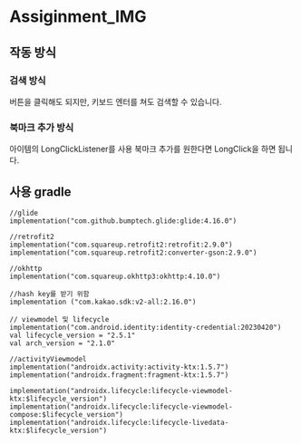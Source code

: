 # Assiginment_IMG

## 작동 방식

### 검색 방식

버튼을 클릭해도 되지만, 키보드 엔터를 쳐도 검색할 수 있습니다.

### 북마크 추가 방식

아이템의 LongClickListener를 사용
북마크 추가를 원한다면 LongClick을 하면 됩니다.




## 사용 gradle

    //glide
    implementation("com.github.bumptech.glide:glide:4.16.0")

    //retrofit2
    implementation("com.squareup.retrofit2:retrofit:2.9.0")
    implementation("com.squareup.retrofit2:converter-gson:2.9.0")

    //okhttp
    implementation("com.squareup.okhttp3:okhttp:4.10.0")

    //hash key를 받기 위함
    implementation ("com.kakao.sdk:v2-all:2.16.0")

    // viewmodel 및 lifecycle
    implementation("com.android.identity:identity-credential:20230420")
    val lifecycle_version = "2.5.1"
    val arch_version = "2.1.0"

    //activityViewmodel
    implementation("androidx.activity:activity-ktx:1.5.7")
    implementation("androidx.fragment:fragment-ktx:1.5.7")

    implementation("androidx.lifecycle:lifecycle-viewmodel-ktx:$lifecycle_version")
    implementation("androidx.lifecycle:lifecycle-viewmodel-compose:$lifecycle_version")
    implementation("androidx.lifecycle:lifecycle-livedata-ktx:$lifecycle_version")
